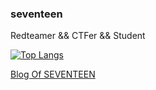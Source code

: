 ### seventeen
Redteamer && CTFer && Student

[![Top Langs](https://github-readme-stats.vercel.app/api/top-langs/?username=seventeenman&layout=compact&hide=css,scss,javascript,html&theme=tokyonight)](https://github.com/anuraghazra/github-readme-stats)

[Blog Of SEVENTEEN](https://seventeenman.github.io/)

